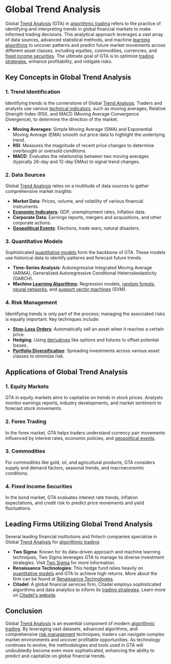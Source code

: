 # Global Trend Analysis

Global [Trend Analysis](../t/trend_analysis.md) (GTA) in [algorithmic trading](../a/algorithmic_trading.md) refers to the practice of identifying and interpreting trends in global financial markets to make informed trading decisions. This analytical approach leverages a vast array of data sources, advanced statistical methods, and machine [learning algorithms](../l/learning_algorithms_in_trading.md) to uncover patterns and predict future market movements across different asset classes, including equities, commodities, currencies, and [fixed income securities](../f/fixed_income_securities.md). The ultimate goal of GTA is to optimize [trading strategies](../t/trading_strategies.md), enhance profitability, and mitigate risks. 

## Key Concepts in Global Trend Analysis

### 1. **Trend Identification**

Identifying trends is the cornerstone of Global [Trend Analysis](../t/trend_analysis.md). Traders and analysts use various [technical indicators](../t/technical_indicators.md), such as moving averages, Relative Strength Index (RSI), and MACD (Moving Average Convergence Divergence), to determine the direction of the market. 

- **Moving Averages**: Simple Moving Average (SMA) and Exponential Moving Average (EMA) smooth out price data to highlight the underlying trend.
- **RSI**: Measures the magnitude of recent price changes to determine overbought or oversold conditions.
- **MACD**: Evaluates the relationship between two moving averages (typically 26-day and 12-day EMAs) to signal trend changes.

### 2. **Data Sources**

Global [Trend Analysis](../t/trend_analysis.md) relies on a multitude of data sources to gather comprehensive market insights:

- **Market Data**: Prices, volume, and volatility of various financial instruments.
- **[Economic Indicators](../e/economic_indicators.md)**: GDP, unemployment rates, inflation data.
- **Corporate Data**: Earnings reports, mergers and acquisitions, and other corporate actions.
- **[Geopolitical Events](../g/geopolitical_events.md)**: Elections, trade wars, natural disasters.

### 3. **Quantitative Models**

Sophisticated [quantitative models](../q/quantitative_models.md) form the backbone of GTA. These models use historical data to identify patterns and forecast future trends.

- **Time-Series Analysis**: Autoregressive Integrated Moving Average (ARIMA), Generalized Autoregressive Conditional Heteroskedasticity (GARCH).
- **Machine [Learning Algorithms](../l/learning_algorithms_in_trading.md)**: Regression models, [random forests](../r/random_forests_in_trading.md), [neural networks](../n/neural_networks_in_trading.md), and [support vector machines](../s/support_vector_machines_in_trading.md) (SVM).

### 4. **Risk Management**

Identifying trends is only part of the process; managing the associated risks is equally important. Key techniques include:

- **[Stop-Loss Orders](../s/stop-loss_orders.md)**: Automatically sell an asset when it reaches a certain price.
- **Hedging**: Using [derivatives](../d/derivatives.md) like options and futures to offset potential losses.
- **[Portfolio Diversification](../p/portfolio_diversification.md)**: Spreading investments across various asset classes to minimize risk.

## Applications of Global Trend Analysis

### 1. **Equity Markets**

GTA in equity markets aims to capitalize on trends in stock prices. Analysts monitor earnings reports, industry developments, and market sentiment to forecast stock movements.

### 2. **Forex Trading**

In the forex market, GTA helps traders understand currency pair movements influenced by interest rates, economic policies, and [geopolitical events](../g/geopolitical_events.md). 

### 3. **Commodities**

For commodities like gold, oil, and agricultural products, GTA considers supply and demand factors, seasonal trends, and macroeconomic conditions.

### 4. **Fixed Income Securities**

In the bond market, GTA evaluates interest rate trends, inflation expectations, and credit risk to predict price movements and yield fluctuations.

## Leading Firms Utilizing Global Trend Analysis

Several leading financial institutions and fintech companies specialize in Global [Trend Analysis](../t/trend_analysis.md) for [algorithmic trading](../a/algorithmic_trading.md):

- **Two Sigma**: Known for its data-driven approach and machine learning techniques, Two Sigma leverages GTA to manage its diverse investment strategies. Visit [Two Sigma](https://www.twosigma.com/) for more information.
- **Renaissance Technologies**: This hedge fund relies heavily on [quantitative models](../q/quantitative_models.md) and GTA to achieve high returns. More about the firm can be found at [Renaissance Technologies](https://www.rentec.com/).
- **Citadel**: A global financial services firm, Citadel employs sophisticated algorithms and data analytics to inform its [trading strategies](../t/trading_strategies.md). Learn more on [Citadel's website](https://www.citadel.com/).

## Conclusion

Global [Trend Analysis](../t/trend_analysis.md) is an essential component of modern [algorithmic trading](../a/algorithmic_trading.md). By leveraging vast datasets, advanced algorithms, and comprehensive [risk management](../r/risk_management.md) techniques, traders can navigate complex market environments and uncover profitable opportunities. As technology continues to evolve, the methodologies and tools used in GTA will undoubtedly become even more sophisticated, enhancing the ability to predict and capitalize on global financial trends.
